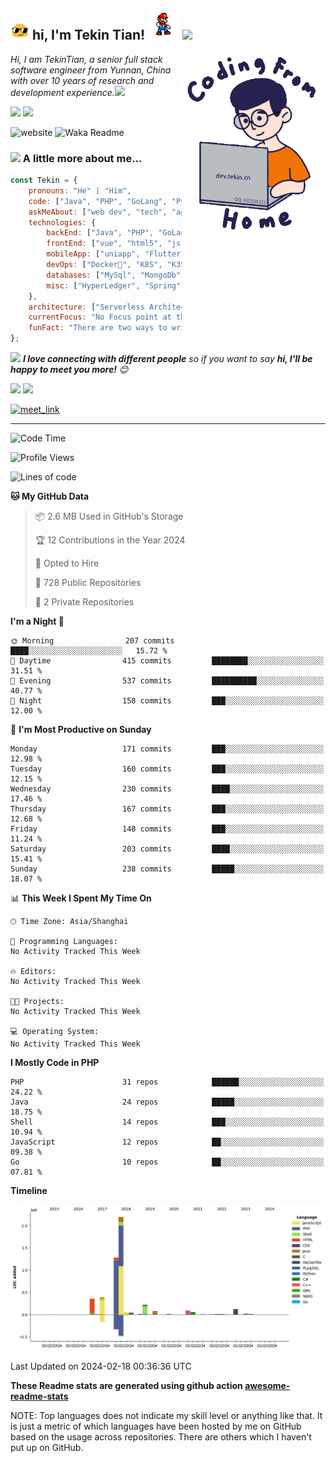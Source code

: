 <h2><img src="assets/sunglasses.gif" width="30"/> hi, I'm Tekin Tian! <img src="assets/giphy.gif" width="50"> <a href="https://github.com/tekintian/tekintian/blob/main/README-zh.md" target="_blank"><img src="https://img.shields.io/badge/%E7%AE%80%E4%BD%93%E4%B8%AD%E6%96%87-46a2f1.svg?&style=flat-square&logo=github&logoColor=white&link=https://github.com/tekintian/tekintian/blob/main/README-zh.md"></a></h2>
<img align='right' src="assets/work.gif" width="230">

<p><em>Hi, I am TekinTian, a senior full stack software engineer from Yunnan, China with over 10 years of research and development experience.<img src="https://media.giphy.com/media/WUlplcMpOCEmTGBtBW/giphy.gif" width="30"> 
</em></p>
 
<img src="https://img.shields.io/static/v1?label=Email:&message=tekintian@gmail.com&color=blue">  <img src="https://img.shields.io/static/v1?label=QQ:&message=932256355&color=blue"> 

![website](https://img.shields.io/badge/Website-46a2f1.svg?&style=flat-square&logo=Google-Chrome&logoColor=white&link=http://dev.yunnan.ws/) 
![Waka Readme](https://github.com/tekintian/tekintian/workflows/Waka%20Readme/badge.svg)
 
### <img src="https://media.giphy.com/media/VgCDAzcKvsR6OM0uWg/giphy.gif" width="50"> A little more about me...  

```javascript
const Tekin = {
    pronouns: "He" | "Him",
    code: ["Java", "PHP", "GoLang", "Python", "C/C++", "Javascript", "VueJs", "Flutter"],
    askMeAbout: ["web dev", "tech", "app dev", "weixin miniapp", "desktop app", "Chrome Extenssion"],
    technologies: {
        backEnd: ["Java", "PHP", "GoLang", "Python", "C/C++"],
        frontEnd: ["vue", "html5", "js", "qt", "uniapp", "Chrome Extenssion"],
        mobileApp: ["uniapp", "Flutter", "Android Native"],
        devOps: ["Docker🐳", "K8S", "K3S", "AliYun", "Nginx"],
        databases: ["MySql", "MongoDb", "Oracle", "SqlServer"],
        misc: ["HyperLedger", "Spring", "Nacos", "dubbo", "laravel", "tp"]
    },
    architecture: ["Serverless Architecture", "Progressive web applications", "Single page applications"],
    currentFocus: "No Focus point at this time",
    funFact: "There are two ways to write error-free programs; only the third one works"
};
```

<img src="https://media.giphy.com/media/LnQjpWaON8nhr21vNW/giphy.gif" width="60"> <em><b>I love connecting with different people</b> so if you want to say <b>hi, I'll be happy to meet you more!</b> 😊</em>

<img src="https://img.shields.io/static/v1?label=Email:&message=tekintian@gmail.com&color=blue">

<img src="https://img.shields.io/static/v1?label=QQ:&message=932256355&color=blue">

<a href="https://calendly.com/tekintian/30min" target="_blank"><img width="498" alt="meet_link" src="https://user-images.githubusercontent.com/15426564/144297439-f530f383-e73e-41e0-9914-a9b7d3f432e5.png"></a>

---
<!--START_SECTION:waka-->
![Code Time](http://img.shields.io/badge/Code%20Time-0%20secs-blue)

![Profile Views](http://img.shields.io/badge/Profile%20Views-0-blue)

![Lines of code](https://img.shields.io/badge/From%20Hello%20World%20I%27ve%20Written-4.9%20million%20lines%20of%20code-blue)

**🐱 My GitHub Data** 

> 📦 2.6 MB Used in GitHub's Storage 
 > 
> 🏆 12 Contributions in the Year 2024
 > 
> 💼 Opted to Hire
 > 
> 📜 728 Public Repositories 
 > 
> 🔑 2 Private Repositories 
 > 
**I'm a Night 🦉** 

```text
🌞 Morning                207 commits         ████░░░░░░░░░░░░░░░░░░░░░   15.72 % 
🌆 Daytime                415 commits         ████████░░░░░░░░░░░░░░░░░   31.51 % 
🌃 Evening                537 commits         ██████████░░░░░░░░░░░░░░░   40.77 % 
🌙 Night                  158 commits         ███░░░░░░░░░░░░░░░░░░░░░░   12.00 % 
```
📅 **I'm Most Productive on Sunday** 

```text
Monday                   171 commits         ███░░░░░░░░░░░░░░░░░░░░░░   12.98 % 
Tuesday                  160 commits         ███░░░░░░░░░░░░░░░░░░░░░░   12.15 % 
Wednesday                230 commits         ████░░░░░░░░░░░░░░░░░░░░░   17.46 % 
Thursday                 167 commits         ███░░░░░░░░░░░░░░░░░░░░░░   12.68 % 
Friday                   148 commits         ███░░░░░░░░░░░░░░░░░░░░░░   11.24 % 
Saturday                 203 commits         ████░░░░░░░░░░░░░░░░░░░░░   15.41 % 
Sunday                   238 commits         █████░░░░░░░░░░░░░░░░░░░░   18.07 % 
```


📊 **This Week I Spent My Time On** 

```text
🕑︎ Time Zone: Asia/Shanghai

💬 Programming Languages: 
No Activity Tracked This Week

🔥 Editors: 
No Activity Tracked This Week

🐱‍💻 Projects: 
No Activity Tracked This Week

💻 Operating System: 
No Activity Tracked This Week
```

**I Mostly Code in PHP** 

```text
PHP                      31 repos            ██████░░░░░░░░░░░░░░░░░░░   24.22 % 
Java                     24 repos            █████░░░░░░░░░░░░░░░░░░░░   18.75 % 
Shell                    14 repos            ███░░░░░░░░░░░░░░░░░░░░░░   10.94 % 
JavaScript               12 repos            ██░░░░░░░░░░░░░░░░░░░░░░░   09.38 % 
Go                       10 repos            ██░░░░░░░░░░░░░░░░░░░░░░░   07.81 % 
```



**Timeline**

![Lines of Code chart](https://raw.githubusercontent.com/tekintian/tekintian/main/assets/bar_graph.png)


 Last Updated on 2024-02-18 00:36:36 UTC
<!--END_SECTION:waka-->

**These Readme stats are generated using github action [awesome-readme-stats](https://github.com/cxsw/waka-readme-stats)**

NOTE: Top languages does not indicate my skill level or anything like that. It is just a metric of which languages have been hosted by me on GitHub based on the usage across repositories. There are others which I haven't put up on GitHub.
